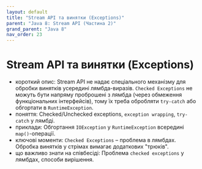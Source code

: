 ```yaml
---
layout: default
title: "Stream API та винятки (Exceptions)"
parent: "Java 8: Stream API (Частина 2)"
grand_parent: "Java 8"
nav_order: 23
---
```


# Stream API та винятки (Exceptions)

*   короткий опис: Stream API не надає спеціального механізму для обробки винятків усередині лямбда-виразів. `Checked Exceptions` не можуть бути напряму проброшені з лямбда (через обмеження функціональних інтерфейсів), тому їх треба обробляти `try-catch` або обгортати в `RuntimeException`.
*   поняття: Checked/Unchecked exceptions, `exception wrapping`, `try-catch` у лямбді.
*   приклади: Обгортання `IOException` у `RuntimeException` всередині `map()`-операції.
*   ключові моменти: `Checked Exceptions` – проблема в лямбдах. Обробка винятків у стрімах вимагає додаткових "трюків".
*   що важливо знати на співбесіді: Проблема `checked exceptions` у лямбдах, способи вирішення.
